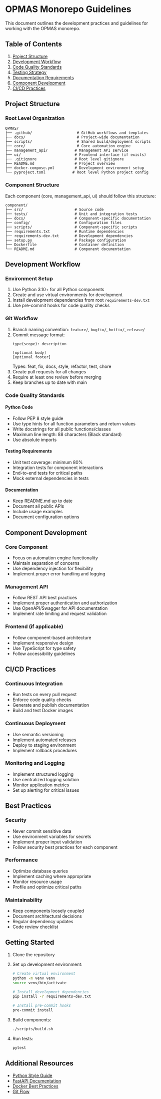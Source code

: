 # OPMAS Monorepo Guidelines

This document outlines the development practices and guidelines for working with the OPMAS monorepo.

## Table of Contents
1. [Project Structure](#project-structure)
2. [Development Workflow](#development-workflow)
3. [Code Quality Standards](#code-quality-standards)
4. [Testing Strategy](#testing-strategy)
5. [Documentation Requirements](#documentation-requirements)
6. [Component Development](#component-development)
7. [CI/CD Practices](#cicd-practices)

## Project Structure

### Root Level Organization
```
OPMAS/
├── .github/                    # GitHub workflows and templates
├── docs/                       # Project-wide documentation
├── scripts/                    # Shared build/deployment scripts
├── core/                       # Core automation engine
├── management_api/            # Management API service
├── ui/                        # Frontend interface (if exists)
├── .gitignore                 # Root level gitignore
├── README.md                  # Project overview
├── docker-compose.yml         # Development environment setup
└── pyproject.toml            # Root level Python project config
```

### Component Structure
Each component (core, management_api, ui) should follow this structure:
```
component/
├── src/                       # Source code
├── tests/                     # Unit and integration tests
├── docs/                      # Component-specific documentation
├── config/                    # Configuration files
├── scripts/                   # Component-specific scripts
├── requirements.txt           # Runtime dependencies
├── requirements-dev.txt       # Development dependencies
├── setup.py                   # Package configuration
├── Dockerfile                 # Container definition
└── README.md                  # Component documentation
```

## Development Workflow

### Environment Setup
1. Use Python 3.10+ for all Python components
2. Create and use virtual environments for development
3. Install development dependencies from root `requirements-dev.txt`
4. Use pre-commit hooks for code quality checks

### Git Workflow
1. Branch naming convention: `feature/`, `bugfix/`, `hotfix/`, `release/`
2. Commit message format:
   ```
   type(scope): description

   [optional body]
   [optional footer]
   ```
   Types: feat, fix, docs, style, refactor, test, chore
3. Create pull requests for all changes
4. Require at least one review before merging
5. Keep branches up to date with main

### Code Quality Standards

#### Python Code
- Follow PEP 8 style guide
- Use type hints for all function parameters and return values
- Write docstrings for all public functions/classes
- Maximum line length: 88 characters (Black standard)
- Use absolute imports

#### Testing Requirements
- Unit test coverage: minimum 80%
- Integration tests for component interactions
- End-to-end tests for critical paths
- Mock external dependencies in tests

#### Documentation
- Keep README.md up to date
- Document all public APIs
- Include usage examples
- Document configuration options

## Component Development

### Core Component
- Focus on automation engine functionality
- Maintain separation of concerns
- Use dependency injection for flexibility
- Implement proper error handling and logging

### Management API
- Follow REST API best practices
- Implement proper authentication and authorization
- Use OpenAPI/Swagger for API documentation
- Implement rate limiting and request validation

### Frontend (if applicable)
- Follow component-based architecture
- Implement responsive design
- Use TypeScript for type safety
- Follow accessibility guidelines

## CI/CD Practices

### Continuous Integration
- Run tests on every pull request
- Enforce code quality checks
- Generate and publish documentation
- Build and test Docker images

### Continuous Deployment
- Use semantic versioning
- Implement automated releases
- Deploy to staging environment
- Implement rollback procedures

### Monitoring and Logging
- Implement structured logging
- Use centralized logging solution
- Monitor application metrics
- Set up alerting for critical issues

## Best Practices

### Security
- Never commit sensitive data
- Use environment variables for secrets
- Implement proper input validation
- Follow security best practices for each component

### Performance
- Optimize database queries
- Implement caching where appropriate
- Monitor resource usage
- Profile and optimize critical paths

### Maintainability
- Keep components loosely coupled
- Document architectural decisions
- Regular dependency updates
- Code review checklist

## Getting Started

1. Clone the repository
2. Set up development environment:
   ```bash
   # Create virtual environment
   python -m venv venv
   source venv/bin/activate

   # Install development dependencies
   pip install -r requirements-dev.txt

   # Install pre-commit hooks
   pre-commit install
   ```

3. Build components:
   ```bash
   ./scripts/build.sh
   ```

4. Run tests:
   ```bash
   pytest
   ```

## Additional Resources

- [Python Style Guide](https://www.python.org/dev/peps/pep-0008/)
- [FastAPI Documentation](https://fastapi.tiangolo.com/)
- [Docker Best Practices](https://docs.docker.com/develop/dev-best-practices/)
- [Git Flow](https://nvie.com/posts/a-successful-git-branching-model/)
